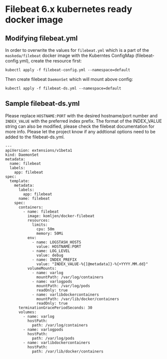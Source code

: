 # Filebeat 6.x kubernetes ready docker image

## Modifying filebeat.yml
In order to overwrite the values for ```filebeat.yml``` which is a part of the ```maskeda/filebeat``` docker image with the Kuberntes ConfigMap (filebeat-config.yml), create the resource first:
```
kubectl apply -f filebeat-config.yml --namespace=default
```

Then create filebeat `DaemonSet` which will mount above config:
```
kubectl apply -f filebeat-ds.yml --namespace=default
```

## Sample filebeat-ds.yml
Please replace ```HOSTNAME:PORT``` with the desired hostname/port number and ```INDEX_VALUE``` with the preferred index prefix. The format of the INDEX_VALUE string can also be modified, please check the filebeat documentation for more info.  Please let the project know if any addtional options need to be added to the filebeat-ds.yml.
```
---
apiVersion: extensions/v1beta1
kind: DaemonSet
metadata:
  name: filebeat
  labels:
    app: filebeat
spec:
  template:
    metadata:
      labels:
        app: filebeat
      name: filebeat
    spec:
      containers:
        - name: filebeat
          image: komljen/docker-filebeat
          resources:
            limits:
              cpu: 50m
              memory: 50Mi
          env:
            - name: LOGSTASH_HOSTS
              value: HOSTNAME:PORT
            - name: LOG_LEVEL
              value: debug
            - name: INDEX_PREFIX
              value: "INDEX_VALUE-%{[@metadata]}-%{+YYYY.MM.dd}"
          volumeMounts:
            - name: varlog
              mountPath: /var/log/containers
            - name: varlogpods
              mountPath: /var/log/pods
              readOnly: true
            - name: varlibdockercontainers
              mountPath: /var/lib/docker/containers
              readOnly: true
      terminationGracePeriodSeconds: 30
      volumes:
        - name: varlog
          hostPath:
            path: /var/log/containers
        - name: varlogpods
          hostPath:
            path: /var/log/pods
        - name: varlibdockercontainers
          hostPath:
            path: /var/lib/docker/containers
```
